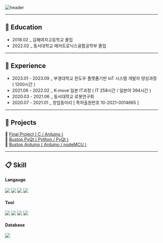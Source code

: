 ![header](https://capsule-render.vercel.app/api?type=Rounded&color=ffde5c&height=150&section=header&text=JeongJaeYeong&fontColor=ffffff)


  --------------------
## 🏫 Education
* 2018.02 _ 김해여자고등학교 졸업<br>
* 2022.02 _ 동서대학교 메카트로닉스융합공학부 졸업<br>

 --------------------
## 📓 Experience
* 2023.01 - 2023.09 _ 부경대학교 윈도우 플랫폼기반 IoT 시스템 개발자 양성과정 ( 1200시간 ) <br>
* 2021.06 - 2022.02 _ K-move 일본 IT과정 ( IT 258시간 / 일본어 394시간 )<br>
* 2020.03 - 2021.06 _ 동서대학교 로봇연구회 <br>
* 2020.07 - 2021.01 _ 창업동아리 [ 특허출원번호 10-2021-0014665 ] <br>

 --------------------
## 📝 Projects
 📌 [Final Project ( C / Arduino )](https://github.com/ZZO-ZHO/final_project)<br>
 📌 [Bustop PyQt ( Python / PyQt )](https://github.com/PKNU-IOT3/bustop_PyQT)<br>
 📌 [Bustop Arduino ( Arduino / nodeMCU )](https://github.com/PKNU-IOT3/bustop_Arduino)<br>
 
  --------------------
##  📋 Skill

#### Langauge
<img src="https://img.shields.io/badge/c-A8B9CC?style=for-the-badge&logo=c&logoColor=white"> <img src="https://img.shields.io/badge/c++-00599C?style=for-the-badge&logo=cplusplus&logoColor=white"> <img src="https://img.shields.io/badge/Python-3776AB?style=for-the-badge&logo=Python&logoColor=white"> <img src="https://img.shields.io/badge/csharp-239120?style=for-the-badge&logo=csharp&logoColor=white">

#### Tool
<img src="https://img.shields.io/badge/arduino-00979D?style=for-the-badge&logo=arduino&logoColor=white"> <img src="https://img.shields.io/badge/raspberrypi-A22846?style=for-the-badge&logo=raspberrypi&logoColor=white"> <img src="https://img.shields.io/badge/VSCode-007ACC?style=for-the-badge&logo=VisualStudioCode&logoColor=white"> <img src="https://img.shields.io/badge/visualstudio-5C2D91?style=for-the-badge&logo=visualstudio&logoColor=white">


#### Database
<img src="https://img.shields.io/badge/MySQL-4479A1?style=for-the-badge&logo=MySQL&logoColor=white">
 
   <br/>
 
</div>

